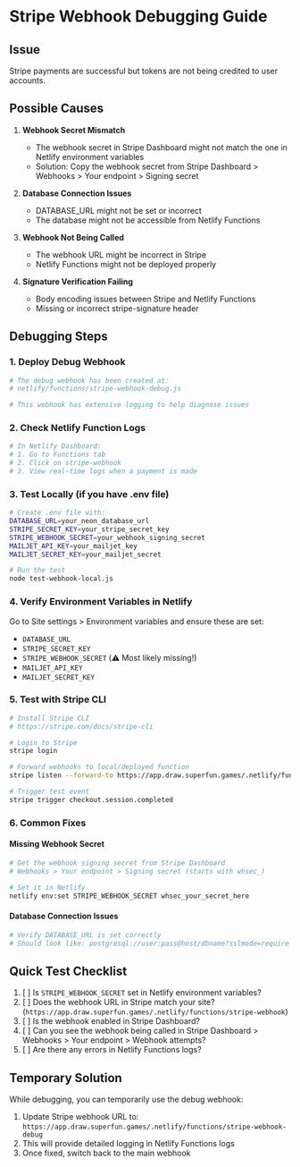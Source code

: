 # Stripe Webhook Debugging Guide

## Issue
Stripe payments are successful but tokens are not being credited to user accounts.

## Possible Causes

1. **Webhook Secret Mismatch**
   - The webhook secret in Stripe Dashboard might not match the one in Netlify environment variables
   - Solution: Copy the webhook secret from Stripe Dashboard > Webhooks > Your endpoint > Signing secret

2. **Database Connection Issues**
   - DATABASE_URL might not be set or incorrect
   - The database might not be accessible from Netlify Functions

3. **Webhook Not Being Called**
   - The webhook URL might be incorrect in Stripe
   - Netlify Functions might not be deployed properly

4. **Signature Verification Failing**
   - Body encoding issues between Stripe and Netlify Functions
   - Missing or incorrect stripe-signature header

## Debugging Steps

### 1. Deploy Debug Webhook
```bash
# The debug webhook has been created at:
# netlify/functions/stripe-webhook-debug.js

# This webhook has extensive logging to help diagnose issues
```

### 2. Check Netlify Function Logs
```bash
# In Netlify Dashboard:
# 1. Go to Functions tab
# 2. Click on stripe-webhook
# 3. View real-time logs when a payment is made
```

### 3. Test Locally (if you have .env file)
```bash
# Create .env file with:
DATABASE_URL=your_neon_database_url
STRIPE_SECRET_KEY=your_stripe_secret_key
STRIPE_WEBHOOK_SECRET=your_webhook_signing_secret
MAILJET_API_KEY=your_mailjet_key
MAILJET_SECRET_KEY=your_mailjet_secret

# Run the test
node test-webhook-local.js
```

### 4. Verify Environment Variables in Netlify
Go to Site settings > Environment variables and ensure these are set:
- `DATABASE_URL`
- `STRIPE_SECRET_KEY`
- `STRIPE_WEBHOOK_SECRET` (⚠️ Most likely missing!)
- `MAILJET_API_KEY`
- `MAILJET_SECRET_KEY`

### 5. Test with Stripe CLI
```bash
# Install Stripe CLI
# https://stripe.com/docs/stripe-cli

# Login to Stripe
stripe login

# Forward webhooks to local/deployed function
stripe listen --forward-to https://app.draw.superfun.games/.netlify/functions/stripe-webhook

# Trigger test event
stripe trigger checkout.session.completed
```

### 6. Common Fixes

#### Missing Webhook Secret
```bash
# Get the webhook signing secret from Stripe Dashboard
# Webhooks > Your endpoint > Signing secret (starts with whsec_)

# Set it in Netlify
netlify env:set STRIPE_WEBHOOK_SECRET whsec_your_secret_here
```

#### Database Connection Issues
```bash
# Verify DATABASE_URL is set correctly
# Should look like: postgresql://user:pass@host/dbname?sslmode=require
```

## Quick Test Checklist

1. [ ] Is `STRIPE_WEBHOOK_SECRET` set in Netlify environment variables?
2. [ ] Does the webhook URL in Stripe match your site? (`https://app.draw.superfun.games/.netlify/functions/stripe-webhook`)
3. [ ] Is the webhook enabled in Stripe Dashboard?
4. [ ] Can you see the webhook being called in Stripe Dashboard > Webhooks > Your endpoint > Webhook attempts?
5. [ ] Are there any errors in Netlify Functions logs?

## Temporary Solution

While debugging, you can temporarily use the debug webhook:
1. Update Stripe webhook URL to: `https://app.draw.superfun.games/.netlify/functions/stripe-webhook-debug`
2. This will provide detailed logging in Netlify Functions logs
3. Once fixed, switch back to the main webhook